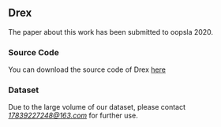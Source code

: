 ## Drex


 The paper about this work has been submitted to oopsla 2020.



### Source Code

You can download the source code of Drex [here](code.zip)

### Dataset

Due to the large volume of our dataset, please contact *17839227248@163.com* for further use.
